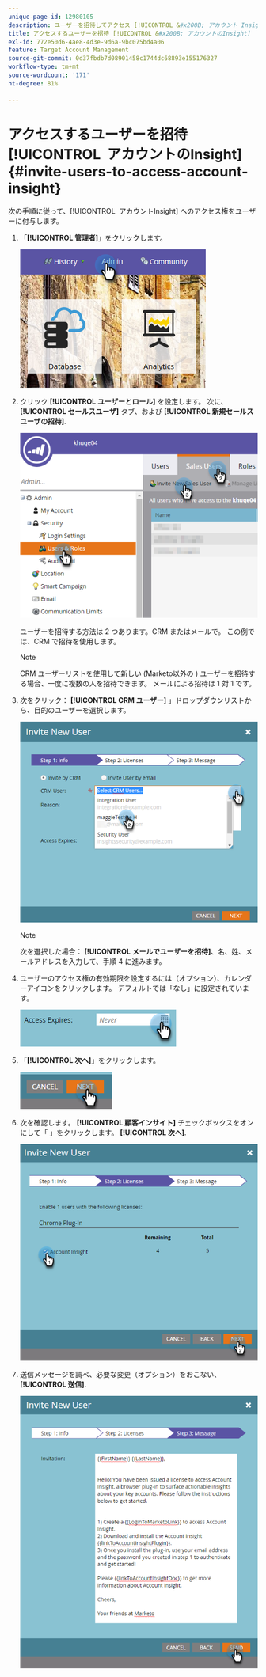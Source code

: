 ```yaml
---
unique-page-id: 12980105
description: ユーザーを招待してアクセス [!UICONTROL &#x200B; アカウント Insight] - Marketo ドキュメント – 製品ドキュメント
title: アクセスするユーザーを招待 [!UICONTROL &#x200B; アカウントのInsight]
exl-id: 772e50d6-4ae8-4d3e-9d6a-9bc075bd4a06
feature: Target Account Management
source-git-commit: 0d37fbdb7d08901458c1744dc68893e155176327
workflow-type: tm+mt
source-wordcount: '171'
ht-degree: 81%

---
```


# アクセスするユーザーを招待 [!UICONTROL &#x200B; アカウントのInsight] {#invite-users-to-access-account-insight}

次の手順に従って、[!UICONTROL &#x200B; アカウントInsight] へのアクセス権をユーザーに付与します。

1. 「**[!UICONTROL 管理者]**」をクリックします。

   ![](assets/admin-1.png)

1. クリック **[!UICONTROL ユーザーとロール]** を設定します。 次に、 **[!UICONTROL セールスユーザ]** タブ、および **[!UICONTROL 新規セールスユーザの招待]**.

   ![](assets/two-6.png)

   ユーザーを招待する方法は 2 つあります。CRM またはメールで。 この例では、CRM で招待を使用します。

   >[!NOTE]
   >
   >CRM ユーザーリストを使用して新しい (Marketo以外の ) ユーザーを招待する場合、一度に複数の人を招待できます。 メールによる招待は 1 対 1 です。

1. 次をクリック： **[!UICONTROL CRM ユーザー]** 」ドロップダウンリストから、目的のユーザーを選択します。

   ![](assets/three-5.png)

   >[!NOTE]
   >
   >次を選択した場合： **[!UICONTROL メールでユーザーを招待]**、名、姓、メールアドレスを入力して、手順 4 に進みます。

1. ユーザーのアクセス権の有効期限を設定するには（オプション）、カレンダーアイコンをクリックします。 デフォルトでは「なし」に設定されています。

   ![](assets/four-5.png)

1. 「**[!UICONTROL 次へ]**」をクリックします。

   ![](assets/five-5.png)

1. 次を確認します。 **[!UICONTROL 顧客インサイト]** チェックボックスをオンにして「 」をクリックします。 **[!UICONTROL 次へ]**.

   ![](assets/six-3.png)

1. 送信メッセージを調べ、必要な変更（オプション）をおこない、 **[!UICONTROL 送信]**.

   ![](assets/seven-2.png)
